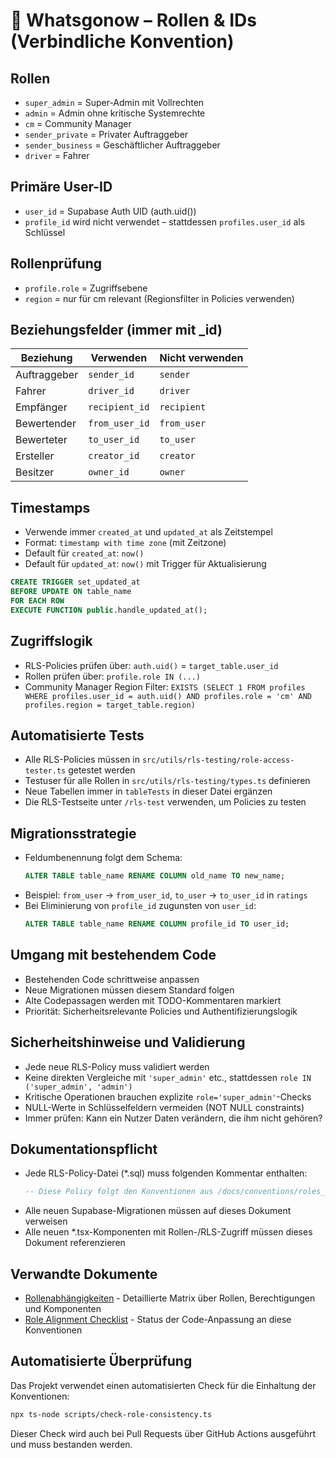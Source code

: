 
# 🧷 Whatsgonow – Rollen & IDs (Verbindliche Konvention)

## Rollen
- `super_admin` = Super-Admin mit Vollrechten
- `admin` = Admin ohne kritische Systemrechte
- `cm` = Community Manager
- `sender_private` = Privater Auftraggeber
- `sender_business` = Geschäftlicher Auftraggeber
- `driver` = Fahrer

## Primäre User-ID
- `user_id` = Supabase Auth UID (auth.uid())
- `profile_id` wird nicht verwendet – stattdessen `profiles.user_id` als Schlüssel

## Rollenprüfung
- `profile.role` = Zugriffsebene
- `region` = nur für cm relevant (Regionsfilter in Policies verwenden)

## Beziehungsfelder (immer mit _id)

| Beziehung         | Verwenden          | Nicht verwenden     |
|------------------|-------------------|-------------------|
| Auftraggeber     | `sender_id`        | `sender`           |
| Fahrer           | `driver_id`        | `driver`           |
| Empfänger        | `recipient_id`     | `recipient`        |
| Bewertender      | `from_user_id`     | `from_user`        |
| Bewerteter       | `to_user_id`       | `to_user`          |
| Ersteller        | `creator_id`       | `creator`          |
| Besitzer         | `owner_id`         | `owner`            |

## Timestamps
- Verwende immer `created_at` und `updated_at` als Zeitstempel
- Format: `timestamp with time zone` (mit Zeitzone)
- Default für `created_at`: `now()`
- Default für `updated_at`: `now()` mit Trigger für Aktualisierung

```sql
CREATE TRIGGER set_updated_at
BEFORE UPDATE ON table_name
FOR EACH ROW
EXECUTE FUNCTION public.handle_updated_at();
```

## Zugriffslogik
- RLS-Policies prüfen über: `auth.uid()` = `target_table.user_id`
- Rollen prüfen über: `profile.role IN (...)`
- Community Manager Region Filter: `EXISTS (SELECT 1 FROM profiles WHERE profiles.user_id = auth.uid() AND profiles.role = 'cm' AND profiles.region = target_table.region)`

## Automatisierte Tests
- Alle RLS-Policies müssen in `src/utils/rls-testing/role-access-tester.ts` getestet werden
- Testuser für alle Rollen in `src/utils/rls-testing/types.ts` definieren
- Neue Tabellen immer in `tableTests` in dieser Datei ergänzen
- Die RLS-Testseite unter `/rls-test` verwenden, um Policies zu testen

## Migrationsstrategie
- Feldumbenennung folgt dem Schema:
  ```sql
  ALTER TABLE table_name RENAME COLUMN old_name TO new_name;
  ```
- Beispiel: `from_user` → `from_user_id`, `to_user` → `to_user_id` in `ratings`
- Bei Eliminierung von `profile_id` zugunsten von `user_id`:
  ```sql
  ALTER TABLE table_name RENAME COLUMN profile_id TO user_id;
  ```

## Umgang mit bestehendem Code
- Bestehenden Code schrittweise anpassen
- Neue Migrationen müssen diesem Standard folgen
- Alte Codepassagen werden mit TODO-Kommentaren markiert
- Priorität: Sicherheitsrelevante Policies und Authentifizierungslogik

## Sicherheitshinweise und Validierung
- Jede neue RLS-Policy muss validiert werden
- Keine direkten Vergleiche mit `'super_admin'` etc., stattdessen `role IN ('super_admin', 'admin')`
- Kritische Operationen brauchen explizite `role='super_admin'`-Checks
- NULL-Werte in Schlüsselfeldern vermeiden (NOT NULL constraints)
- Immer prüfen: Kann ein Nutzer Daten verändern, die ihm nicht gehören?

## Dokumentationspflicht
- Jede RLS-Policy-Datei (*.sql) muss folgenden Kommentar enthalten:
  ```sql
  -- Diese Policy folgt den Konventionen aus /docs/conventions/roles_and_ids.md
  ```
- Alle neuen Supabase-Migrationen müssen auf dieses Dokument verweisen
- Alle neuen *.tsx-Komponenten mit Rollen-/RLS-Zugriff müssen dieses Dokument referenzieren

## Verwandte Dokumente
- [Rollenabhängigkeiten](/docs/system/role_dependencies.md) - Detaillierte Matrix über Rollen, Berechtigungen und Komponenten
- [Role Alignment Checklist](/docs/refactor/role_alignment_checklist.md) - Status der Code-Anpassung an diese Konventionen

## Automatisierte Überprüfung
Das Projekt verwendet einen automatisierten Check für die Einhaltung der Konventionen:
```bash
npx ts-node scripts/check-role-consistency.ts
```
Dieser Check wird auch bei Pull Requests über GitHub Actions ausgeführt und muss bestanden werden.
